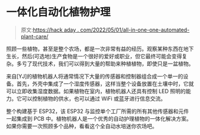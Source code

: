 # 一体化自动化植物护理

> 原文:[https://hack aday . com/2022/05/01/all-in-one-one-automated-plant-care/](https://hackaday.com/2022/05/01/all-in-one-automated-plant-care/)

照顾一些植物，甚至是整个农场，都是一次非常有益的经历。观察某种东西在地下生长，然后(可选地)生产食物是一个很好的爱好或职业，但它最终可能会变得复杂。多亏了现代技术，我们可以得到大量的帮助来种植植物，即使只是一盆植物。

来自[YJ]的植物机器人将通常情况下大量的传感器和控制器组合成一个单一的设备。首先，外壳中集成了一个湿度传感器，这样当整个设备放置在土壤中时，它就可以立即收集湿度数据。如果植物在室内，植物机器人还具有控制 LED 照明的能力。它可以控制植物的供水，也可以通过 WiFi 或蓝牙进行信息交流。

整个构建基于 ESP32，该 ESP32 与监控单个工厂所需的所有其他传感器和元件一起集成到 PCB 中。植物机器人是一个优秀的自动护理植物的一体化解决方案。如果你需要一次照顾多个品种，看看这个全自动水培迷你农场吧。